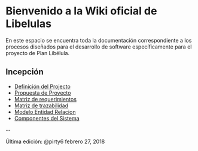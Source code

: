 # Bienvenido a la Wiki oficial de Libelulas
En este espacio se encuentra toda la documentación correspondiente a los procesos diseñados para el desarrollo de software específicamente para el proyecto de Plan Libélula.

## Incepción
* [Definición del Projecto](https://github.com/CaveLabs-1/Libelulas/blob/master/documentacion/Project-Definition.pdf)
* [Propuesta de Proyecto](https://github.com/CaveLabs-1/Libelulas/blob/master/documentacion/Project-Proposal.pdf)
* [Matriz de requerimientos](https://github.com/CaveLabs-1/Libelulas/blob/master/documentacion/User%20Stories%20-%20Sheet1.csv)
* [Matriz de trazabilidad](https://github.com/CaveLabs-1/Libelulas/blob/master/documentacion/Trazabilidad%20-%20Sheet1.csv)
* [Modelo Entidad Relacion](https://github.com/CaveLabs-1/Libelulas/blob/master/documentacion/MER_LIBELULAS.pdf)
* [Componentes del Sistema](https://github.com/CaveLabs-1/Libelulas/blob/master/documentacion/Componentes_del_Sistema_Libelula.pdf)


--

Última edición: @pirty6 febrero 27, 2018
